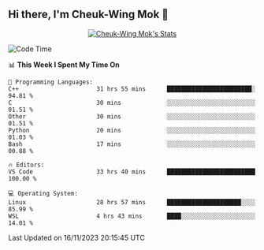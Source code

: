 ## Hi there, I'm Cheuk-Wing Mok 👋

<!--
**mozro0327/mozro0327** is a ✨ _special_ ✨ repository because its `README.md` (this file) appears on your GitHub profile.

Here are some ideas to get you started:

- 🔭 I’m currently working on ...
- 🌱 I’m currently learning ...
- 👯 I’m looking to collaborate on ...
- 🤔 I’m looking for help with ...
- 💬 Ask me about ...
- 📫 How to reach me: ...
- 😄 Pronouns: ...
- ⚡ Fun fact: ...
-->

<p align="center">
  <a href="https://github.com/mozro0327" class="rich-diff-level-one">
    <img src="https://github-readme-stats.vercel.app/api?username=mozro0327&title_color=333&text_color=777" alt="Cheuk-Wing Mok's Stats" >
    <!-- &hide=issues
    <img src="https://github-readme-stats.vercel.app/api?username=mozro0327&hide=issues&title_color=333&text_color=777" alt="Cheuk-Wing Mok's Stats" >
    -->
  </a>
</p>

<!--START_SECTION:waka-->
![Code Time](http://img.shields.io/badge/Code%20Time-2%2C139%20hrs%2042%20mins-blue)

📊 **This Week I Spent My Time On** 

```text
💬 Programming Languages: 
C++                      31 hrs 55 mins      ████████████████████████░   94.81 % 
C                        30 mins             ░░░░░░░░░░░░░░░░░░░░░░░░░   01.51 % 
Other                    30 mins             ░░░░░░░░░░░░░░░░░░░░░░░░░   01.51 % 
Python                   20 mins             ░░░░░░░░░░░░░░░░░░░░░░░░░   01.03 % 
Bash                     17 mins             ░░░░░░░░░░░░░░░░░░░░░░░░░   00.88 % 

🔥 Editors: 
VS Code                  33 hrs 40 mins      █████████████████████████   100.00 % 

💻 Operating System: 
Linux                    28 hrs 57 mins      █████████████████████░░░░   85.99 % 
WSL                      4 hrs 43 mins       ████░░░░░░░░░░░░░░░░░░░░░   14.01 % 
```


 Last Updated on 16/11/2023 20:15:45 UTC
<!--END_SECTION:waka-->
